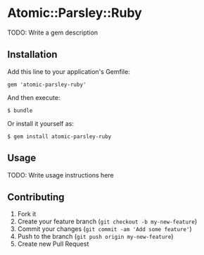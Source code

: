# Atomic::Parsley::Ruby

TODO: Write a gem description

## Installation

Add this line to your application's Gemfile:

    gem 'atomic-parsley-ruby'

And then execute:

    $ bundle

Or install it yourself as:

    $ gem install atomic-parsley-ruby

## Usage

TODO: Write usage instructions here

## Contributing

1. Fork it
2. Create your feature branch (`git checkout -b my-new-feature`)
3. Commit your changes (`git commit -am 'Add some feature'`)
4. Push to the branch (`git push origin my-new-feature`)
5. Create new Pull Request
